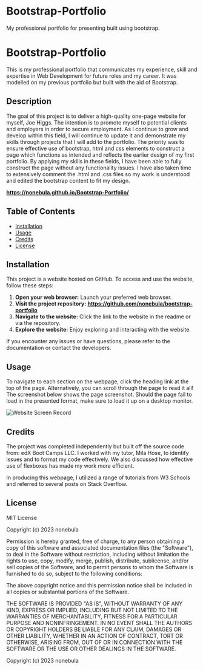 # Bootstrap-Portfolio
My professional portfolio for presenting built using bootstrap.


# Bootstrap-Portfolio
This is my professional portfolio that communicates my experience, skill and expertise in Web Development for future roles and my career. It was modelled on my previous portfolio but built with the aid of Bootstrap. 

## Description 
The goal of this project is to deliver a high-quality one-page website for myself, Joe Higgs. The intention is to promote myself to potential clients and employers in order to secure employment. As I continue to grow and develop within this field, I will continue to update it and demonstrate my skills through projects that I will add to the portfolio. The priority was to ensure effective use of bootstrap, html and css elements to construct a page which functions as intended and reflects the earlier design of my first portfolio. By applying my skills in these fields, I have been able to fully construct the page without any functionality issues. I have also taken time to extensively comment the .html and .css files so my work is understood and edited the bootstrap content to fit my design. 

**https://nonebula.github.io/Bootstrap-Portfolio/**

## Table of Contents

* [Installation](#installation)
* [Usage](#usage)
* [Credits](#credits)
* [License](#license)


## Installation
This project is a website hosted on GitHub. To access and use the website, follow these steps:

1. **Open your web browser:** Launch your preferred web browser.
2. **Visit the project repository:** **https://github.com/nonebula/bootstrap-portfolio**
3. **Navigate to the website:** Click the link to the website in the readme or via the repository.
4. **Explore the website:** Enjoy exploring and interacting with the website.

If you encounter any issues or have questions, please refer to the documentation or contact the developers.

## Usage 

To navigate to each section on the webpage, click the heading link at the top of the page. Alternatively, you can scroll through the page to read it all! The screenshot below shows the page screenshot. Should the page fail to load in the presented format, make sure to load it up on a desktop monitor. 

![Website Screen Record](https://watch.screencastify.com/v/yuilrqtS46DOlRSIvWfa)

## Credits

The project was completed independently but built off the source code from: edX Boot Camps LLC. I worked with my tutor, Mila Hose, to identify issues and to format my code effectively. We also discussed how effective use of flexboxes has made my work more efficient.

In producing this webpage, I utilized a range of tutorials from W3 Schools and referred to several posts on Stack Overflow.

## License

MIT License

Copyright (c) 2023 nonebula

Permission is hereby granted, free of charge, to any person obtaining a copy
of this software and associated documentation files (the "Software"), to deal
in the Software without restriction, including without limitation the rights
to use, copy, modify, merge, publish, distribute, sublicense, and/or sell
copies of the Software, and to permit persons to whom the Software is
furnished to do so, subject to the following conditions:

The above copyright notice and this permission notice shall be included in all
copies or substantial portions of the Software.

THE SOFTWARE IS PROVIDED "AS IS", WITHOUT WARRANTY OF ANY KIND, EXPRESS OR
IMPLIED, INCLUDING BUT NOT LIMITED TO THE WARRANTIES OF MERCHANTABILITY,
FITNESS FOR A PARTICULAR PURPOSE AND NONINFRINGEMENT. IN NO EVENT SHALL THE
AUTHORS OR COPYRIGHT HOLDERS BE LIABLE FOR ANY CLAIM, DAMAGES OR OTHER
LIABILITY, WHETHER IN AN ACTION OF CONTRACT, TORT OR OTHERWISE, ARISING FROM,
OUT OF OR IN CONNECTION WITH THE SOFTWARE OR THE USE OR OTHER DEALINGS IN THE
SOFTWARE.


Copyright (c) 2023 nonebula
